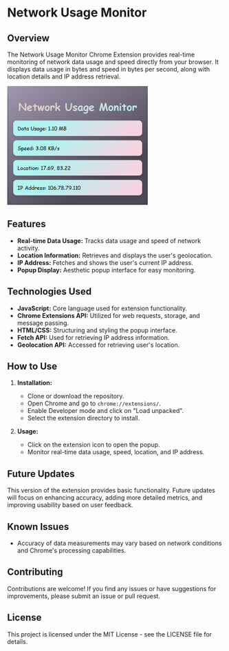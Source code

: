 # Network Usage Monitor

## Overview

The Network Usage Monitor Chrome Extension provides real-time monitoring of network data usage and speed directly from your browser. It displays data usage in bytes and speed in bytes per second, along with location details and IP address retrieval.

![Network Usage Monitor Preview](icons/preview.png) <!-- Replace with an actual image of your extension -->

## Features

- **Real-time Data Usage:** Tracks data usage and speed of network activity.
- **Location Information:** Retrieves and displays the user's geolocation.
- **IP Address:** Fetches and shows the user's current IP address.
- **Popup Display:** Aesthetic popup interface for easy monitoring.

## Technologies Used

- **JavaScript:** Core language used for extension functionality.
- **Chrome Extensions API:** Utilized for web requests, storage, and message passing.
- **HTML/CSS:** Structuring and styling the popup interface.
- **Fetch API:** Used for retrieving IP address information.
- **Geolocation API:** Accessed for retrieving user's location.

## How to Use

1. **Installation:**
   - Clone or download the repository.
   - Open Chrome and go to `chrome://extensions/`.
   - Enable Developer mode and click on "Load unpacked".
   - Select the extension directory to install.

2. **Usage:**
   - Click on the extension icon to open the popup.
   - Monitor real-time data usage, speed, location, and IP address.

## Future Updates

This version of the extension provides basic functionality. Future updates will focus on enhancing accuracy, adding more detailed metrics, and improving usability based on user feedback.

## Known Issues

- Accuracy of data measurements may vary based on network conditions and Chrome's processing capabilities.

## Contributing

Contributions are welcome! If you find any issues or have suggestions for improvements, please submit an issue or pull request.

## License

This project is licensed under the MIT License - see the LICENSE file for details.
